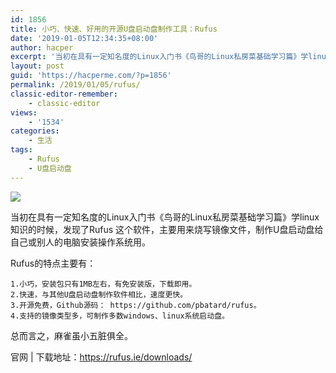 ```yaml
---
id: 1856
title: 小巧、快速、好用的开源U盘启动盘制作工具：Rufus
date: '2019-01-05T12:34:35+08:00'
author: hacper
excerpt: '当初在具有一定知名度的Linux入门书《鸟哥的Linux私房菜基础学习篇》学linux知识的时候，发现了Rufus 这个软件，主要用来烧写镜像文件，制作U盘启动盘给自己或别人的电脑安装操作系统用。'
layout: post
guid: 'https://hacperme.com/?p=1856'
permalink: /2019/01/05/rufus/
classic-editor-remember:
    - classic-editor
views:
    - '1534'
categories:
    - 生活
tags:
    - Rufus
    - U盘启动盘
---
```


![](https://rufus.ie/pics/rufus_zh_CN.png)

当初在具有一定知名度的Linux入门书《鸟哥的Linux私房菜基础学习篇》学linux知识的时候，发现了Rufus 这个软件，主要用来烧写镜像文件，制作U盘启动盘给自己或别人的电脑安装操作系统用。

Rufus的特点主要有：

```
1.小巧，安装包只有1MB左右，有免安装版，下载即用。
2.快速，与其他U盘启动盘制作软件相比，速度更快。
3.开源免费，Github源码： https://github.com/pbatard/rufus。
4.支持的镜像类型多，可制作多数windows、linux系统启动盘。

```

总而言之，麻雀虽小五脏俱全。

官网 | 下载地址：https://rufus.ie/downloads/